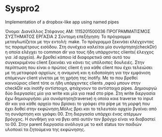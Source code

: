 # Syspro2
Implementation of a dropbox-like app using named pipes


Όνομα: Διανέλλος Στέφανος
ΑΜ: 1115201500036
ΠΡΟΓΡΑΜΜΑΤΙΣΜΟΣ ΣΥΣΤΗΜΑΤΟΣ
ΕΡΓΑΣΙΑ 2
Σύντομη επεξήγηση:
Το πρόγραμμα μεταγλωτίζεται με την εντολή: make.
Το πρόγραμμα ξεκινάει ελέγχοντας τις παραμέτρους εισόδου. Στη συνέχεια καλείται
μία συνάρτηση(checkDir) η οποία ελέγχει το common dir για τους ήδη υπάρχοντες
clients( έλεγχος για .id αρχεία). Αν βρεθεί κάποιο id διαφορετικό από αυτό του
συγκεκριμένου client ξεκινάει να κάνει τις υπόλοιπες δουλειές. Στην περίπτωση που
είναι ο πρώτος client ή για κάθε client που έχει τελειώσει με τη μεταφορά αρχείων, η
αναμονή και η ειδοποίηση για την εμφάνιση επόμενων client γίνεται με τη χρήση της
inotify. Με το που βρεθεί καινούριος client τότε οι ήδη υπάρχοντες clients ,αφού
μπουν στην checkDir και inotify αντίστοιχα, φτιάχνουν τα αντίστοιχα pipes.
Δημιουργώ δύο διεργασίες μία για write και μία για read στο pipe.
Στη write διεργασία έχω δημιουργήσει μία συνάρτηση(traverse) η οποία καιε traverse
το input dir και για κάθε αρχείο που βρίσκει το γράφει στο pipe με τη μορφή που έχει
δοθεί στην εκφώνηση.Μόλις βρει και το τελευταίο αρχείο βγαίνει από τη συνάρτηση
και γράφει 00.
Στη διεργασία υπάρχει ένας ατέρμων βρόγχος. Η συνθήκη για να βγει από αυτόν τον
βρόγχο είναι να διαβαστεί το 00.
Στην parent διεργασία ανάλογα με το exit status τον παιδιών υλοποιεί τα ζητούμενα
της εκφώνησης.
